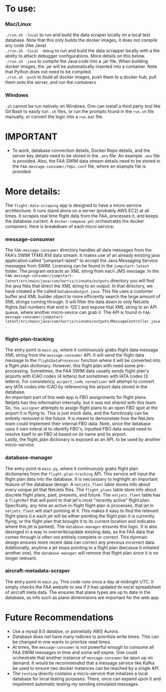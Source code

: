 # To use:

### Mac/Linux
`./run.sh -local` to run and build the data scraper locally on a local test database. Note that this only builds the docker images, it does not compile any code (like Java)<br />
`./run.sh -local -debug` to run and build the data scrapper locally with a the ability to attach debugger configurations. More details on this below.<br />
`./run.sh -java` to compile the Java code into a .jar file. When building docker images, the .jar will be automatically inserted into a container. Note that Python does not need to be compiled.<br /> 
`./run.sh -push` to biuld all docker images, push them to a docker hub, pull them onto the server, and run the containers

### Windows
`.sh` cannot be run natively on Windows. One can install a third party tool like Git Bash to easily run `.sh` files, or run the prompts found in the `run.sh` file manually, or convert the logic into a `run.bat` file.
#
# IMPORTANT
* To work, database connection details, Docker Repo details, and the server key details need to be stored in the `.env` file. An example `.env` file is provided. Also, the FAA SWIM data stream details need to be stored in the `FAA-message-consumer/fdps.conf` file, where an example file is provided.
#
# More details:
The `flight-data-scraping` app is designed to have a micro-service architechure. It runs stand alone on a server (probably AWS EC2) at all times. It scrapes real time flight data from the FAA, processes it, and keeps the database current. A `docker-compose.yml` orchestrates the docker containers. Here is breakdown of each micro service:

### message-consumer
The `FAA-message-consumer` directory handles all data messages from the FAA's SWIM TFMS R14 data stream. It makes use of an already existing java application called "jumpstart-latest" to accept the Java Messaging Service messages from SWIM. Licensing can be found in the `jumpstart-latest` folder. The program extracts an XML string from each JMS message. In the `FAA-message-consumer/jumpstart-latest/src/main/java/com/harris/cinnato/outputs` directory you will find the java files that direct the XML string to an output. In that directory, we have created a file called `DatabaseOutput.java`. This file uses a customer buffer and XML builder object to more efficiently search the large amount of XML strings coming through. It will filter the data down to only NetJets flights (tail numbers that end in 'QS') and expose that XML string to an API queue, where another micro-sevice can grab it. The API is found in `FAA-message-consumer/jumpstart-latest/src/main/java/com/harris/cinnato/outputs/MessageController.java`.

### flight-plan-tracking
The entry point is `main.py`, where it continuously grabs flight data message XML string from the `message-consumer` API. It will send the flight data message to the `flightDataProcessor` function where it will be converted into a flight plan dictionary. However, this flight plan with need some pre-processing. Sometimes, the FAA SWIM data usually sends flight plan's airports with ICAO codes (4 letters) but sometimes with IATA codes (3 letters). For consistency, `airport_code_normalizer` will attempt to convert any IATA codes into ICAO by referencing the airport data stored in the database. <br />
An important part of this web app is FBO assignments for flight plans. Netjets has this information internally, but it was not shared with this team. So, `fbo_assigner` attempts to assign flight plans to an open FBO spot at the airport it is flying to. This is just mock data, and the functionaly can be entirely removed in the future. It is meant to demonstate how the NetJets team could implement their internal FBO data. Note, since the database uses it own interal id to identify FBO's, inputted FBO data would need to resolve itself to an FBO id based on its name and its airport.<br />
Lastly, the flight_plan dictionary is exposed as an API, to be used by another micro-service.

### database-manager
The entry point is `main.py`, where it continuously grabs flight plan dictionaries from the `flight-plan-tracking` API. This service will input the flight plan data into the database. It is neccessary to highlight an important feature of the database design. A `netjets_fleet` table stores info about every unique jet that NetJets flies. The `flight_plans` table store info about discrete flight plans, past, presents, and future. The `netjets_fleet` table has a `flightRef` that will point to that jet's most "recently active" flight plan. Specifcally, any time an active in-flight flight plan is processes, that jet in `netjets_fleet` will start pointing at it. This makes it easy to find the relevant flight plans (i.e each jet will be either pointing the flight plan it is currently flying, or the flight plan that brought it to its current location and indicates where this jet is parked). The `database-manager` ensures this logic. It is also desinged in a way to overwrite/update existing data, as the FAA data that comes through is often not entirely complete or correct. This dynmaic design ensures more recent data can correct any previous incorrect data. Additionally, anytime a jet stops pointing to a flight plan (becasue it initiated another one), the `database-manager` will remove that flight plan since it is no longer relevant.

### aircraft-metadata-scraper
The entry point in `main.py`. This code runs once a day at midnight UTC. It simply checks the FAA website to see if it has updated its excel spreadsheet of aircraft meta data. The ensures that plane types are up to date in the database, as info such as plane dimennsions are important for the web app.

# Future Recommendations
* Use a mysql 8.0 databse, or potnetially AWS Aurora.
* Database does not have many indicies to prioritize write times. This can be changed in one wants to prioritze read times.
* At times, the `message-consumer` is not powerful enough to consume all FAA SWIM messages in time and some will expire. One could orchestrate that another instance of `message-consumer` be spun up on demand. It would be recommended that a message service like Kafka be used to ensure two docker instances can be reached by a single API.
* The `testing` directly contains a micro-service that initalizes a local database for local testing purposes. There, once can expand upon it and impelment automatic testing my sending simulated messages.
